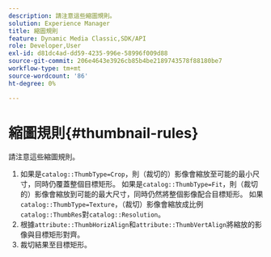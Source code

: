 ```yaml
---
description: 請注意這些縮圖規則。
solution: Experience Manager
title: 縮圖規則
feature: Dynamic Media Classic,SDK/API
role: Developer,User
exl-id: d81dc4ad-dd59-4235-996e-58996f009d88
source-git-commit: 206e4643e3926cb85b4be2189743578f88180be7
workflow-type: tm+mt
source-wordcount: '86'
ht-degree: 0%

---
```


# 縮圖規則{#thumbnail-rules}

請注意這些縮圖規則。

1. 如果是`catalog::ThumbType=Crop`，則（裁切的）影像會縮放至可能的最小尺寸，同時仍覆蓋整個目標矩形。 如果是`catalog::ThumbType=Fit`，則（裁切的）影像會縮放到可能的最大尺寸，同時仍然將整個影像配合目標矩形。 如果`catalog::ThumbType=Texture`，（裁切）影像會縮放成比例`catalog::ThumbRes`對`catalog::Resolution`。
1. 根據`attribute::ThumbHorizAlign`和`attribute::ThumbVertAlign`將縮放的影像與目標矩形對齊。
1. 裁切結果至目標矩形。
